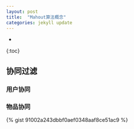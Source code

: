 ```yaml
---
layout: post
title:  "Mahout算法概念"
categories: jekyll update
---
```


* 
{:toc}

## 协同过滤
### 用户协同
### 物品协同

{% gist 91002a243dbbf0aef0348aaf8ce51ac9 %}